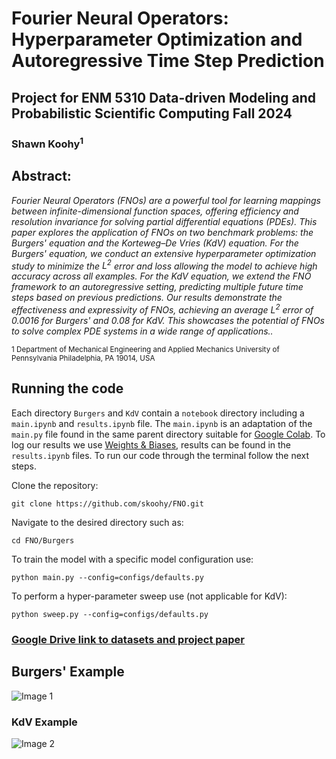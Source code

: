 # Fourier Neural Operators: Hyperparameter Optimization and Autoregressive Time Step Prediction

## Project for ENM 5310 Data-driven Modeling and Probabilistic Scientific Computing Fall 2024

### Shawn Koohy<sup>1</sup>

## Abstract: 
<em>Fourier Neural Operators (FNOs) are a powerful tool for learning mappings between infinite-dimensional function spaces, offering efficiency and resolution invariance for solving partial differential equations (PDEs). This paper explores the application of FNOs on two benchmark problems: the Burgers' equation and the Korteweg–De Vries (KdV) equation. For the Burgers' equation, we conduct an extensive hyperparameter optimization study to minimize the $L^2$ error and loss allowing the model to achieve high accuracy across all examples. For the KdV equation, we extend the FNO framework to an autoregressive setting, predicting multiple future time steps based on previous predictions. Our results demonstrate the effectiveness and expressivity of FNOs, achieving an average $L^2$ error of $0.0016$ for Burgers' and $0.08$ for KdV. This showcases the potential of FNOs to solve complex PDE systems in a wide range of applications..</em>

</sub></sub><sub>1</sup> Department of Mechanical Engineering and Applied Mechanics University of Pennsylvania Philadelphia, PA 19014, USA</sub></sub><be>

## Running the code 

Each directory ```Burgers``` and ```KdV``` contain a ```notebook``` directory including a ```main.ipynb``` and ```results.ipynb``` file. The ```main.ipynb``` is an adaptation of the ```main.py``` file found in the same parent directory suitable for [Google Colab](https://colab.research.google.com/). To log our results we use [Weights & Biases](https://wandb.ai/), results can be found in the ```results.ipynb``` files. To run our code through the terminal follow the next steps. 

Clone the repository: 

```git clone https://github.com/skoohy/FNO.git```

Navigate to the desired directory such as:

```cd FNO/Burgers```

To train the model with a specific model configuration use:

```python main.py --config=configs/defaults.py```

To perform a hyper-parameter sweep use (not applicable for KdV):

```python sweep.py --config=configs/defaults.py```

### [Google Drive link to datasets and project paper](https://drive.google.com/drive/folders/1MdnV2groLcqvHkGojSvGcNc81SSqIkX8?usp=sharing)

## Burgers' Example

![Image 1](fig/burgers.png)

### KdV Example

![Image 2](fig/kdv.png)
